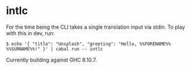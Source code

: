 # intlc

For the time being the CLI takes a single translation input via stdin. To play with this in dev, run:

```
$ echo '{ "title": "Unsplash", "greeting": "Hello, %%FORENAME%% %%SURNAME%%!" }' | cabal run -- intlc
```

Currently building against GHC 8.10.7.
